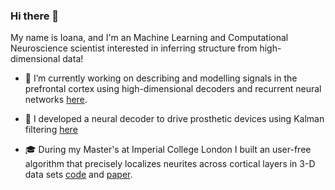 ### Hi there 👋

My name is Ioana, and I'm an Machine Learning and Computational Neuroscience scientist interested in inferring structure from high-dimensional data!

- 🔭 I’m currently working on describing and modelling signals in the prefrontal cortex using high-dimensional decoders and recurrent neural networks [here](https://www.biorxiv.org/content/10.1101/2022.09.26.509463v2).

- 🦾 I developed a neural decoder to drive prosthetic devices using Kalman filtering [here](https://github.com/iocalangiu/kalman-filtering)

- 🎓 During my Master's at Imperial College London I built an user-free algorithm that precisely localizes neurites across cortical layers in 3-D data sets [code](https://github.com/iocalangiu/trace-3d) and [paper](https://pubmed.ncbi.nlm.nih.gov/30044974/).

<!--
**iocalangiu/iocalangiu** is a ✨ _special_ ✨ repository because its `README.md` (this file) appears on your GitHub profile.

Here are some ideas to get you started:

- 🔭 I’m currently working on ...
- 🌱 I’m currently learning ...
- 👯 I’m looking to collaborate on ...
- 🤔 I’m looking for help with ...
- 👯 I’m looking to collaborate on ...
- 💬 Ask me about ...
- 📫 How to reach me: ...
- 😄 Pronouns: ...
- ⚡ Fun fact: ...
- 🌱 I recently used agent-based modelling to model a stock market according to Lux-Marchesi model of price and contagion dynamics.

-->


